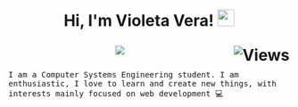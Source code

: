 <h1 align="center"> Hi, I'm Violeta Vera!
  <img src="https://media.giphy.com/media/hvRJCLFzcasrR4ia7z/giphy.gif" width="30">
  <br>
  
<img src="https://gpvc.arturio.dev/vivs" alt="Views" align='right'/> <a href="https://github.com/visvs/visvs"> </a> 
 
<!-- Source https://github.com/DenverCoder1/readme-typing-svg -->
<p align="center">
  <a href="https://github.com/DenverCoder1/readme-typing-svg"><img src="https://readme-typing-svg.herokuapp.com?lines=Computer+Systems+Engineering;Web+Developer;Never%20stop%20learning%20&font=Fira%20Code&center=true&width=415&height=60&color=B000B9&vCenter=true&size=25"></a>
</p></h1>
 
<samp>
I am a Computer Systems Engineering student. I am enthusiastic, I love to learn and create new things, with interests mainly focused on web development 💻
</samp>
